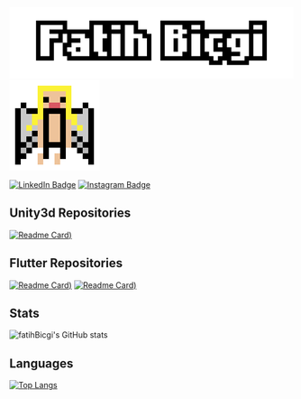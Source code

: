 ![Fatih's GitHub Banner](fatihb.png)
![Alt text](wings.gif)

[![LinkedIn Badge](https://img.shields.io/badge/LinkedIn-informational?style=flat&logo=linkedin&logoColor=white&color=0D76A8)](https://www.linkedin.com/in/fatih-biçgi/)
[![Instagram Badge](https://img.shields.io/badge/Instagram-informational?style=flat&logo=instagram&logoColor=white&color=0D76A8)](https://www.instagram.com/fatih_bcg/)

## Unity3d Repositories
[![Readme Card](https://github-readme-stats.vercel.app/api/pin/?username=fatihBicgi&repo=Capture-Castles&theme=tokyonight))](https://github.com/fatihBicgi/Capture-Castles.git)

## Flutter Repositories
[![Readme Card](https://github-readme-stats.vercel.app/api/pin/?username=fatihBicgi&repo=Bildir&theme=merko))](https://github.com/fatihBicgi/Bildir.git)
[![Readme Card](https://github-readme-stats.vercel.app/api/pin/?username=fatihBicgi&repo=flutter_learn_projects&theme=merko))](https://github.com/fatihBicgi/flutter_learn_projects.git)

## Stats
![fatihBicgi's GitHub stats](https://github-readme-stats.vercel.app/api?username=fatihBicgi&show_icons=true&theme=onedark)

## Languages
[![Top Langs](https://github-readme-stats.vercel.app/api/top-langs/?username=fatihBicgi&layout=compact&theme=dracula)](https://github.com/fatihBicgi/fatihBicgi.git)



